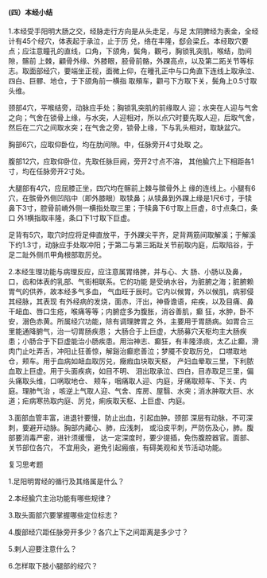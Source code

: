 #### (四）本经小结

1.本经受手阳明大肠之交，经脉走行方向是从头走足，与足 太阴脾经为表金，全经计有45个经穴，体表起于承泣，止于历 兑，络在丰隆，郄会梁丘。本经取穴要点；应注意瞳孔的直线，口角，下颌角，鬓角，觀弓，胸锁乳突肌，喉结，肋间隙，髂前 上棘，顧骨外缘、外膝眼，胫骨前骼，外踝高点，以及第二跖关节等标志。取面部经穴，要端坐正视，面微上仰，在曈孔正中与口角直下连线上取承泣、四白、巨髎、地仓，于下颌角前一横指 取頰车，颧弓下方取下关，鬓角上0.5寸取头维。

颈部4穴，平喉结旁，动脉应手处；胸锁乳突肌的前缘取人 迎；水突在人迎与气舍之向；气舍在锁骨上缘，与水突，人迎相对，所以点穴时要先取人迎，后取气舍，然后在二穴之间取水突；在气舍之旁，锁骨上缘，下与乳头相对，取缺盆穴。

胸部6穴，应取仰卧位，均在肋间隙。中，任脉旁开4寸处取 之。

腹部12穴，应取仰卧位，先取任脉巨阙，旁开2寸点不溶， 其他腧穴上下相距各1寸，均在任脉旁开2寸处。

大腿部有4穴，应屈膝正坐，四穴均在髂前上棘与髌骨外上 缘的连线上。小腿有6穴，在髌骨外侧凹陷中（即外膝眼）取犊鼻；从犊鼻到外踝上缘是1尺6寸，于犊鼻下3寸，腔骨前嵴外侧一横指处取三里；于犊鼻下6寸取上巨虚，8寸点条口，条口 外1横指取丰隆，条口下1寸取下巨虚。

足背有5穴，取穴时应将足伸直放平，于外踝尖平齐，足背两筋间取解溪；于解溪下约1.3寸，动脉应手处取冲阳；于第二与第三跖趾关节前取内庭，后取陷谷，于足二趾外侧爪甲角根部取厉兑。

2.本经生理功能与病理反应，应注意属胃络脾，并与心、大 肠、小肠以及鼻，口，齿和体表的乳部、气街相联系。它的功能 是受纳水谷，为脏腑之海；脏腑赖胃气的供养，故本经多气多血， 气血旺于辰时。它内以候胃，外以候肌，病邪侵其经脉，其表现 有外经病的发烧，面赤，汗出，神昏谵语，疟疾，以及目痛、鼻 干衄血、唇口生疮，喉痛等等；内腑症多为腹胀，消谷善肌，癫 狂，水肿，卧不安，溺色赤黄。所属经穴功能，除有调理脾胃之 外，主要用于胃肠病。如胃合三里能通降腑气，治一切胃肠疾患； 大肠合于上巨虚，大肠募穴天枢均主大肠疾患；小肠合于下巨虚能治小肠疾患。用治神志、癫狂，有丰隆涤痰，太乙止癫，滑肉门止吐弄舌，冲阳止狂善惊，解谿治癫悲善泣；梦魇不安取厉兑， 口噤取地仓，颊车。用于血病如衄血取厉兑，癥瘕血块取天枢， 产妇血晕取三里，下利脓血取上巨虚。用于头面疾病，如目不明、 泪出取承泣、四白，目赤取足三里，偏头痛取头维，口㖞取地仓、 颊车，咽痛取人迎、内庭，牙痛取颊车、下关、内庭。理肺气治 ，咳逆上气取人迎、气舍、库房、屋翳、水突；消水肿取大巨、水 道；疟病寒热取内庭、厉兑，痢疾取天枢、上巨虚、内庭。

3.面部血管丰富，进退针要慢，防止出血，引起血肿。颈部 深层有动脉，不可深刺，要避开动脉。胸部内藏心、肺，应浅刺， 或沿皮平刺，严防伤及心，肺。腹部要消毒严密，进针须缓慢， 达一定深度时，要少提插，免伤腹腔器官。面部、关节部位各穴， 不宜用灸，避免引起瘢痕，有碍美观和关节活动功能。

复习思考题

1.足阳明胃经的循行及其络属是什么？

 2.本经腧穴主治功能有哪些规律？   

3.取头面部穴要掌握哪些定位标志？  

4.腹部经穴距任脉旁开多少？各穴上下之间距离是多少寸？

5.剌人迎要注意什么？

6.怎样取下肢小腿部的经穴？



 

 

 

 
